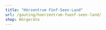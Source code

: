```yaml
---
title: "Hörzentrum Fünf-Seen-Land"
url: /gauting/hoerzentrum-fuenf-seen-land/
shop: Hörgeräte
---
```

